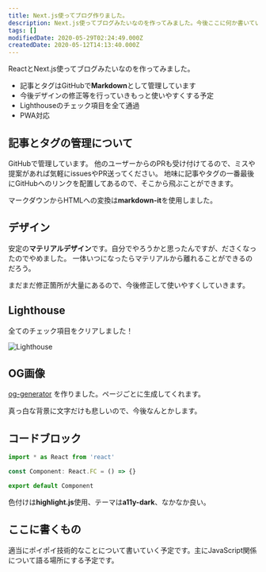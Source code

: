 ```yaml
---
title: Next.js使ってブログ作りました。
description: Next.js使ってブログみたいなのを作ってみました。今後ここに何か書いていきます。
tags: []
modifiedDate: 2020-05-29T02:24:49.000Z
createdDate: 2020-05-12T14:13:40.000Z
---
```


ReactとNext.js使ってブログみたいなのを作ってみました。

- 記事とタグはGitHubで**Markdown**として管理しています
- 今後デザインの修正等を行っていきもっと使いやすくする予定
- Lighthouseのチェック項目を全て通過
- PWA対応

## 記事とタグの管理について

GitHubで管理しています。
他のユーザーからのPRも受け付けてるので、ミスや提案があれば気軽にissuesやPR送ってください。
地味に記事やタグの一番最後にGitHubへのリンクを配置してあるので、そこから飛ぶことができます。

マークダウンからHTMLへの変換は**markdown-it**を使用しました。

## デザイン

安定の**マテリアルデザイン**です。自分でやろうかと思ったんですが、ださくなったのでやめました。
一体いつになったらマテリアルから離れることができるのだろう。

まだまだ修正箇所が大量にあるので、今後修正して使いやすくしていきます。

## Lighthouse

全てのチェック項目をクリアしました！

![Lighthouse](/images/posts/2020-5-12/hello-everyone/passed-all-lighthouse-checklists.png)

## OG画像

[og-generator](https://github.com/InkoHX/og-generator) を作りました。ページごとに生成してくれます。

真っ白な背景に文字だけも悲しいので、今後なんとかします。

## コードブロック

```typescript
import * as React from 'react'

const Component: React.FC = () => {}

export default Component
```

色付けは**highlight.js**使用、テーマは**a11y-dark**、なかなか良い。

## ここに書くもの

適当にポイポイ技術的なことについて書いていく予定です。主にJavaScript関係について語る場所にする予定です。
